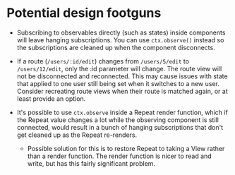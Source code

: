 # Potential design footguns

- Subscribing to observables directly (such as states) inside components will leave hanging subscriptions. You can use `ctx.observe()` instead so the subscriptions are cleaned up when the component disconnects.

- If a route (`/users/:id/edit`) changes from `/users/5/edit` to `/users/12/edit`, only the :id parameter will change. The route view will not be disconnected and reconnected. This may cause issues with state that applied to one user still being set when it switches to a new user. Consider recreating route views when their route is matched again, or at least provide an option.

- It's possible to use `ctx.observe` inside a Repeat render function, which if the Repeat value changes a lot while the observing component is still connected, would result in a bunch of hanging subscriptions that don't get cleaned up as the Repeat re-renders.
  - Possible solution for this is to restore Repeat to taking a View rather than a render function. The render function is nicer to read and write, but has this fairly significant problem.

